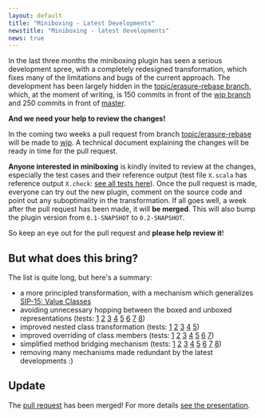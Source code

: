 ```yaml
---
layout: default
title: "Miniboxing - Latest Developments"
newstitle: "Miniboxing - latest developments"
news: true
---
```


In the last three months the miniboxing plugin has seen a serious development spree, with a completely redesigned transformation, which fixes many of the limitations and bugs of the current approach. The development has been largely hidden in the [topic/erasure-rebase branch](https://github.com/miniboxing/miniboxing-plugin/tree/topic/erasure-rebase), which, at the moment of writing, is 150 commits in front of the [wip branch](https://github.com/miniboxing/miniboxing-plugin/tree/wip) and 250 commits in front of [master](https://github.com/miniboxing/miniboxing-plugin/tree/master).

**And we need your help to review the changes!**

In the coming two weeks a pull request from branch [topic/erasure-rebase](https://github.com/miniboxing/miniboxing-plugin/tree/topic/erasure-rebase) will be made to [wip](https://github.com/miniboxing/miniboxing-plugin/tree/wip). A technical document explaining the changes will be ready in time for the pull request.

**Anyone interested in miniboxing** is kindly invited to review at the changes, especially the test cases and their reference output (test file `X.scala` has reference output `X.check`: [see all tests here](https://github.com/miniboxing/miniboxing-plugin/tree/topic/erasure-rebase/tests/correctness/src/miniboxing/tests/compile)). Once the pull request is made, everyone can try out the new plugin, comment on the source code and point out any suboptimality in the transformation. If all goes well, a week after the pull request has been made, it will **be merged**. This will also bump the plugin version from `0.1-SNAPSHOT` to `0.2-SNAPSHOT`.

So keep an eye out for the pull request and **please help review it**!

## But what does this bring?

The list is quite long, but here's a summary:
 * a more principled transformation, with a mechanism which generalizes [ SIP-15: Value Classes](http://docs.scala-lang.org/sips/completed/value-classes.html)
 * avoiding unnecessary hopping between the boxed and unboxed representations (tests: [1](https://github.com/miniboxing/miniboxing-plugin/blob/topic/erasure-rebase/tests/correctness/src/miniboxing/tests/compile/mb_erasure_torture1.scala) [2](https://github.com/miniboxing/miniboxing-plugin/blob/topic/erasure-rebase/tests/correctness/src/miniboxing/tests/compile/mb_erasure_torture2.scala) [3](https://github.com/miniboxing/miniboxing-plugin/blob/topic/erasure-rebase/tests/correctness/src/miniboxing/tests/compile/mb_erasure_torture3.scala) [4](https://github.com/miniboxing/miniboxing-plugin/blob/topic/erasure-rebase/tests/correctness/src/miniboxing/tests/compile/mb_erasure_torture4.scala) [5](https://github.com/miniboxing/miniboxing-plugin/blob/topic/erasure-rebase/tests/correctness/src/miniboxing/tests/compile/mb_erasure_torture5.scala) [6](https://github.com/miniboxing/miniboxing-plugin/blob/topic/erasure-rebase/tests/correctness/src/miniboxing/tests/compile/mb_erasure_torture6.scala) [7](https://github.com/miniboxing/miniboxing-plugin/blob/topic/erasure-rebase/tests/correctness/src/miniboxing/tests/compile/mb_erasure_torture7.scala) [8](https://github.com/miniboxing/miniboxing-plugin/blob/topic/erasure-rebase/tests/correctness/src/miniboxing/tests/compile/mb_erasure_torture8.scala))
 * improved nested class transformation (tests: [1](https://github.com/miniboxing/miniboxing-plugin/blob/topic/erasure-rebase/tests/correctness/src/miniboxing/tests/compile/mb_nested_class_first.scala) [2](https://github.com/miniboxing/miniboxing-plugin/blob/topic/erasure-rebase/tests/correctness/src/miniboxing/tests/compile/mb_nested_class_second.scala) [3](https://github.com/miniboxing/miniboxing-plugin/blob/topic/erasure-rebase/tests/correctness/src/miniboxing/tests/compile/mb_nested_class_third.scala) [4](https://github.com/miniboxing/miniboxing-plugin/blob/topic/erasure-rebase/tests/correctness/src/miniboxing/tests/compile/mb_nested_class_forth.scala) [5](https://github.com/miniboxing/miniboxing-plugin/blob/topic/erasure-rebase/tests/correctness/src/miniboxing/tests/compile/mb_nested_class_fifth.scala))
 * improved overriding of class members (tests: [1](https://github.com/miniboxing/miniboxing-plugin/blob/topic/erasure-rebase/tests/correctness/src/miniboxing/tests/compile/mb_override_1.scala) [2](https://github.com/miniboxing/miniboxing-plugin/blob/topic/erasure-rebase/tests/correctness/src/miniboxing/tests/compile/mb_override_2.scala) [3](https://github.com/miniboxing/miniboxing-plugin/blob/topic/erasure-rebase/tests/correctness/src/miniboxing/tests/compile/mb_override_3.scala) [4](https://github.com/miniboxing/miniboxing-plugin/blob/topic/erasure-rebase/tests/correctness/src/miniboxing/tests/compile/mb_override_4.scala) [5](https://github.com/miniboxing/miniboxing-plugin/blob/topic/erasure-rebase/tests/correctness/src/miniboxing/tests/compile/mb_override_5.scala) [6](https://github.com/miniboxing/miniboxing-plugin/blob/topic/erasure-rebase/tests/correctness/src/miniboxing/tests/compile/mb_override_6.scala) [7](https://github.com/miniboxing/miniboxing-plugin/blob/topic/erasure-rebase/tests/correctness/src/miniboxing/tests/compile/mb_override_7.scala))
 * simplified method bridging mechanism (tests: [1](https://github.com/miniboxing/miniboxing-plugin/blob/topic/erasure-rebase/tests/correctness/src/miniboxing/tests/compile/mb_signatures.scala) [2](https://github.com/miniboxing/miniboxing-plugin/blob/topic/erasure-rebase/tests/correctness/src/miniboxing/tests/compile/mb_rewire_method.scala) [3](https://github.com/miniboxing/miniboxing-plugin/blob/topic/erasure-rebase/tests/correctness/src/miniboxing/tests/compile/mb_rewire_method_advanced.scala) [4](https://github.com/miniboxing/miniboxing-plugin/blob/topic/erasure-rebase/tests/correctness/src/miniboxing/tests/compile/mb_rewire_new.scala) [5](https://github.com/miniboxing/miniboxing-plugin/blob/topic/erasure-rebase/tests/correctness/src/miniboxing/tests/compile/mb_rewire_val.scala) [6](https://github.com/miniboxing/miniboxing-plugin/blob/topic/erasure-rebase/tests/correctness/src/miniboxing/tests/compile/mb_tparams_basic.scala) [7](https://github.com/miniboxing/miniboxing-plugin/blob/topic/erasure-rebase/tests/correctness/src/miniboxing/tests/compile/mb_tparams_rewire_method.scala) [8](https://github.com/miniboxing/miniboxing-plugin/blob/topic/erasure-rebase/tests/correctness/src/miniboxing/tests/compile/mb_tparams_rewire_new.scala))
 * removing many mechanisms made redundant by the latest developments :)

## Update

The [pull request](https://github.com/miniboxing/miniboxing-plugin/pull/68) has been merged! For more details [see the presentation](https://speakerdeck.com/vladureche/late-data-layout-initial-presentation).
